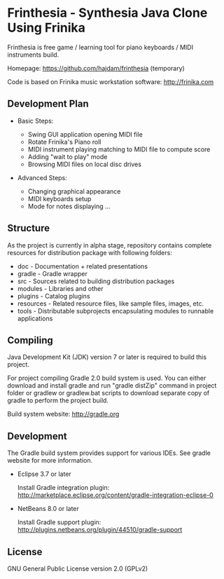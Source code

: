 Frinthesia - Synthesia Java Clone Using Frinika
===============================================

Frinthesia is free game / learning tool for piano keyboards / MIDI instruments build.

Homepage: https://github.com/hajdam/frinthesia (temporary)

Code is based on Frinika music workstation software: http://frinika.com

Development Plan
----------------

- Basic Steps:
  - Swing GUI application opening MIDI file
  - Rotate Frinika's Piano roll
  - MIDI instrument playing matching to MIDI file to compute score
  - Adding "wait to play" mode
  - Browsing MIDI files on local disc drives

- Advanced Steps:
  - Changing graphical appearance
  - MIDI keyboards setup
  - Mode for notes displaying
  ...

Structure
---------

As the project is currently in alpha stage, repository contains complete resources for distribution package with following folders:

 * doc - Documentation + related presentations
 * gradle - Gradle wrapper
 * src - Sources related to building distribution packages
 * modules - Libraries and other
 * plugins - Catalog plugins
 * resources - Related resource files, like sample files, images, etc.
 * tools - Distributable subprojects encapsulating modules to runnable applications

Compiling
---------

Java Development Kit (JDK) version 7 or later is required to build this project.

For project compiling Gradle 2.0 build system is used. You can either download and install gradle and run "gradle distZip" command in project folder or gradlew or gradlew.bat scripts to download separate copy of gradle to perform the project build.

Build system website: http://gradle.org

Development
-----------

The Gradle build system provides support for various IDEs. See gradle website for more information.

 * Eclipse 3.7 or later

   Install Gradle integration plugin: http://marketplace.eclipse.org/content/gradle-integration-eclipse-0

 * NetBeans 8.0 or later

   Install Gradle support plugin: http://plugins.netbeans.org/plugin/44510/gradle-support

License
-------

GNU General Public License version 2.0 (GPLv2)
